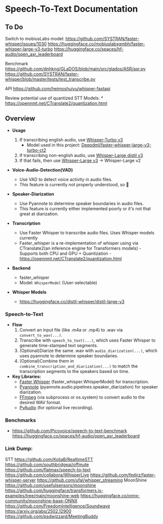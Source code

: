 # Speech-To-Text Documentation


## To Do
Switch to mobiusLabs model: https://github.com/SYSTRAN/faster-whisper/issues/1030
https://huggingface.co/mobiuslabsgmbh/faster-whisper-large-v3-turbo
https://huggingface.co/spaces/hf-audio/open_asr_leaderboard

Benchmark
    https://github.com/dnhkng/GLaDOS/blob/main/src/glados/ASR/asr.py
    https://github.com/SYSTRAN/faster-whisper/blob/master/tests/test_transcribe.py


API
    https://github.com/heimoshuiyu/whisper-fastapi


Review potential use of quantized STT Models:
    * https://opennmt.net/CTranslate2/quantization.html

## Overview
- **Usage**
    1. If transcribing english audio, use [Whisper-Turbo v3](https://huggingface.co/openai/whisper-large-v3-turbo)
       * Model used in this project: [Deepdml/faster-whisper-large-v3-turbo-ct2](https://huggingface.co/deepdml/faster-whisper-large-v3-turbo-ct2)
    2. If transcribing non-english audio, use [Whisper-Large distil v3](https://huggingface.co/distil-whisper/distil-large-v3)
    3. If that fails, then use [Whisper-Large v3](https://huggingface.co/openai/whisper-large-v3) -> Whisper-Large v2
- **Voice-Audio-Detection(VAD)**
    - Use VAD to detect voice activity in audio files.
    - This feature is currently not properly understood, so :shrug:
- **Speaker-Diarization**
    - Use Pyannote to determine speaker boundaries in audio files.
    - This feature is currently either implemented poorly or it's not that great at diarization.
- **Transcription**
    - Use Faster Whisper to transcribe audio files. Uses Whisper models currently
    - Faster_whisper is a re-implementation of whisper using via CTranslate2(an inference engine for Transformers models)
          - Supports both CPU and GPU + Quantization
          - https://opennmt.net/CTranslate2/quantization.html

- **Backend**
  - faster_whisper
  - Model: `WhisperModel` (User-selectable)

- **Whisper Models**
  - https://huggingface.co/distil-whisper/distil-large-v3

### Speech-to-Text
- **Flow**
    1. Convert an input file (like .m4a or .mp4) to .wav via `convert_to_wav(...)`.
    2. Transcribe with `speech_to_text(...)`, which uses Faster Whisper to generate time-stamped text segments.
    3. (Optional)Diarize the same .wav with `audio_diarization(...)`, which uses pyannote to determine speaker boundaries.
    4. (Optional)Combine them in `combine_transcription_and_diarization(...)` to match the transcription segments to the speakers based on time.
- **Key Libraries:**
    - [Faster Whisper](https://github.com/SYSTRAN/faster-whisper) (faster_whisper.WhisperModel) for transcription.
    - [Pyannote](https://github.com/pyannote/pyannote-audio) (pyannote.audio.pipelines.speaker_diarization) for speaker diarization.
    - [FFmpeg](https://www.ffmpeg.org/) (via subprocess or os.system) to convert audio to the desired WAV format.
    - [PyAudio](https://people.csail.mit.edu/hubert/pyaudio/) (for optional live recording).


### Benchmarks
- https://github.com/Picovoice/speech-to-text-benchmark
https://huggingface.co/spaces/hf-audio/open_asr_leaderboard



### Link Dump:
STT
    https://github.com/KoljaB/RealtimeSTT
    https://github.com/southbridgeai/offmute
    https://github.com/flatmax/speech-to-text
    https://github.com/collabora/WhisperLive
    https://github.com/fedirz/faster-whisper-server
    https://github.com/ufal/whisper_streaming
    MoonShine
        https://github.com/usefulsensors/moonshine
        https://github.com/huggingface/transformers.js-examples/tree/main/moonshine-web
        https://huggingface.co/onnx-community/moonshine-base-ONNX
    https://github.com/FreedomIntelligence/Soundwave
        https://arxiv.org/abs/2502.12900
https://github.com/psdwizzard/MeetingBuddy


